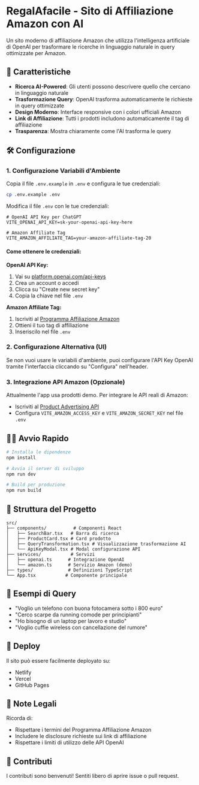 # RegalAfacile - Sito di Affiliazione Amazon con AI

Un sito moderno di affiliazione Amazon che utilizza l'intelligenza artificiale di OpenAI per trasformare le ricerche in linguaggio naturale in query ottimizzate per Amazon.

## 🚀 Caratteristiche

- **Ricerca AI-Powered**: Gli utenti possono descrivere quello che cercano in linguaggio naturale
- **Trasformazione Query**: OpenAI trasforma automaticamente le richieste in query ottimizzate
- **Design Moderno**: Interface responsive con i colori ufficiali Amazon
- **Link di Affiliazione**: Tutti i prodotti includono automaticamente il tag di affiliazione
- **Trasparenza**: Mostra chiaramente come l'AI trasforma le query

## 🛠️ Configurazione

### 1. Configurazione Variabili d'Ambiente

Copia il file `.env.example` in `.env` e configura le tue credenziali:

```bash
cp .env.example .env
```

Modifica il file `.env` con le tue credenziali:

```env
# OpenAI API Key per ChatGPT
VITE_OPENAI_API_KEY=sk-your-openai-api-key-here

# Amazon Affiliate Tag
VITE_AMAZON_AFFILIATE_TAG=your-amazon-affiliate-tag-20
```

#### Come ottenere le credenziali:

**OpenAI API Key:**
1. Vai su [platform.openai.com/api-keys](https://platform.openai.com/api-keys)
2. Crea un account o accedi
3. Clicca su "Create new secret key"
4. Copia la chiave nel file `.env`

**Amazon Affiliate Tag:**
1. Iscriviti al [Programma Affiliazione Amazon](https://affiliate-program.amazon.it/)
2. Ottieni il tuo tag di affiliazione
3. Inseriscilo nel file `.env`

### 2. Configurazione Alternativa (UI)
Se non vuoi usare le variabili d'ambiente, puoi configurare l'API Key OpenAI tramite l'interfaccia cliccando su "Configura" nell'header.

### 3. Integrazione API Amazon (Opzionale)
Attualmente l'app usa prodotti demo. Per integrare le API reali di Amazon:
- Iscriviti al [Product Advertising API](https://webservices.amazon.com/paapi5/documentation/)
- Configura `VITE_AMAZON_ACCESS_KEY` e `VITE_AMAZON_SECRET_KEY` nel file `.env`

## 🏃‍♂️ Avvio Rapido

```bash
# Installa le dipendenze
npm install

# Avvia il server di sviluppo
npm run dev

# Build per produzione
npm run build
```

## 📁 Struttura del Progetto

```
src/
├── components/          # Componenti React
│   ├── SearchBar.tsx   # Barra di ricerca
│   ├── ProductCard.tsx # Card prodotto
│   ├── QueryTransformation.tsx # Visualizzazione trasformazione AI
│   └── ApiKeyModal.tsx # Modal configurazione API
├── services/           # Servizi
│   ├── openai.ts      # Integrazione OpenAI
│   └── amazon.ts      # Servizio Amazon (demo)
├── types/             # Definizioni TypeScript
└── App.tsx           # Componente principale
```

## 🎯 Esempi di Query

- "Voglio un telefono con buona fotocamera sotto i 800 euro"
- "Cerco scarpe da running comode per principianti"
- "Ho bisogno di un laptop per lavoro e studio"
- "Voglio cuffie wireless con cancellazione del rumore"

## 🚀 Deploy

Il sito può essere facilmente deployato su:
- Netlify
- Vercel
- GitHub Pages

## 📝 Note Legali

Ricorda di:
- Rispettare i termini del Programma Affiliazione Amazon
- Includere le disclosure richieste sui link di affiliazione
- Rispettare i limiti di utilizzo delle API OpenAI

## 🤝 Contributi

I contributi sono benvenuti! Sentiti libero di aprire issue o pull request.